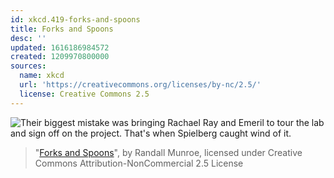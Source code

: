 ```yaml
---
id: xkcd.419-forks-and-spoons
title: Forks and Spoons
desc: ''
updated: 1616186984572
created: 1209970800000
sources:
  name: xkcd
  url: 'https://creativecommons.org/licenses/by-nc/2.5/'
  license: Creative Commons 2.5
---
```

![Their biggest mistake was bringing Rachael Ray and Emeril to tour the lab and sign off on the project.  That's when Spielberg caught wind of it.](https://imgs.xkcd.com/comics/forks_and_spoons.png)
> "[Forks and Spoons](https://xkcd.com/419/)", by Randall Munroe, licensed under Creative Commons Attribution-NonCommercial 2.5 License
